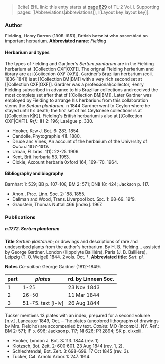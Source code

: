 > [!cite] BHL link: this entry starts at [page 829](https://www.biodiversitylibrary.org/page/33120960) of TL-2 Vol. I.
> Supporting pages: [[Abbreviations|abbreviations]], [[Layout key|layout key]].

### Author

Fielding, Henry Barron (1805-1851), British botanist who assembled an important herbarium. 
**Abbreviated name**: *Fielding*

#### Herbarium and types

The types of Fielding and Gardner's *Sertum plantarum* are in the Fielding herbarium at [[Collection OXF|OXF]]. The original Fielding herbarium and library are at [[Collection OXF|OXF]]. Gardner's Brazilian herbarium (coll. 1836-1841) is at [[Collection BM|BM]] with a very rich second set at [[Collection OXF|OXF]]. Gardner was a professional/collector, Henry Fielding subscribed in advance to his Brazilian collections and received the most complete set after that of [[Collection BM|BM]]. Later Gardner was employed by Fielding to arrange his herbarium: from this collaboration stems the *Sertum plantarum*. In 1844 Gardner went to Ceylon where he stayed until his death; the first set of his Ceylonese collections is at [[Collection K|K]]. Fielding's British herbarium is also at [[Collection OXF|OXF]].
*Ref*.: IH 2: 196; Laségue p. 330.
- Hooker, Kew J. Bot. 6: 283. 1854.
- Candolle, Phytographie 411. 1880.
- Druce and Vines, An account of the herbarium of the University of Oxford 1897-1919.
- Urban, Fl. bras. 1(1): 22-25. 1906.
- Kent, Brit. herbaria 53. 1953.
- Clokie, Account herbaria Oxford 164, 169-170. 1964.

#### Bibliography and biography

Barnhart 1: 539; BB p. 107-108; BM 2: 571; DNB 18: 424; Jackson p. 117.
- Anon., Proc. Linn. Soc. 2: 188. 1855.
- Dallman and Wood, Trans. Liverpool bot. Soc. 1: 68-69. 19°9.
- Graustein, Thomas Nuttall 466 \[index\]. 1967.

### Publications

##### n.1772. Sertum plantarum

**Title**
*Sertum plantarum*; or drawings and descriptions of rare and undescribed plants from the author's herbarium. By H. B. Fielding... assisted by George Gardner. London (Hippolyte Bailliére), Paris (J. B. Bailliére), Leipzig (T. O. Weigel) 1844. 2 vols. Oct. †.
**Abbreviated title**: *Sert. pl.*

**Notes**
*Co-author*: George Gardner (1812-1849).

|part	|*plates*	|rd. by Linnean Soc.	|
|---	|---	|---	|
|1	|1-25	|23 Nov 1843	|
|2	|26-50	|11 Mar 1844	|
|3	|51-75. text \[i-iv\]	|26 Aug 1844|

Tucker mentions 13 plates with an index, prepared for a second volume \[n.v.\], Lancaster 1849, Oct. – The plates (uncolored lithographs of drawings by Mrs. Fielding) are accompanied by text. *Copies*: MO (incompl.), NY.
*Ref*.: BM 2: 571; IF p. 696; Jackson p. 117; NI 626; PR 2894; SK p. clxxxiii.
- Hooker, London J. Bot. 3: 113. 1844 (rev. 1).
- Klotzsch, Bot. Zeit. 2: 600-601. 23 Aug 1844 (rev. 1, 2).
- Schlechtendal, Bot. Zeit. 3: 698-699. 17 Oct 1845 (rev. 3).
- Tucker, Cat. Arnold Arbor. 1: 247. 1914.

